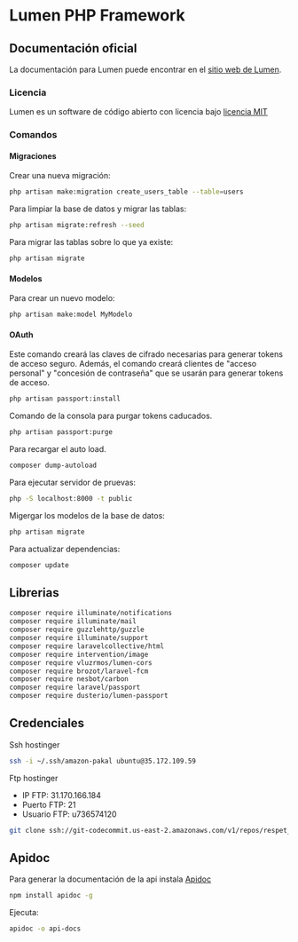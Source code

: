 # Lumen PHP Framework

## Documentación oficial

La documentación para Lumen puede encontrar en el [sitio web de Lumen](http://lumen.laravel.com/docs).

### Licencia

Lumen es un software de código abierto con licencia bajo [licencia MIT](http://opensource.org/licenses/MIT)

### Comandos

#### Migraciones

Crear una nueva migración:

```bash
php artisan make:migration create_users_table --table=users
```

Para limpiar la base de datos y migrar las tablas:

```bash
php artisan migrate:refresh --seed
```

Para migrar las tablas sobre lo que ya existe:

```bash
php artisan migrate
```

#### Modelos

Para crear un nuevo modelo:

```bash
php artisan make:model MyModelo
```

#### OAuth

Este comando creará las claves de cifrado necesarias para generar tokens de acceso seguro. Además, el comando creará clientes de "acceso personal" y "concesión de contraseña" que se usarán para generar tokens de acceso.

```bash
php artisan passport:install
```

Comando de la consola para purgar tokens caducados.

```bash
php artisan passport:purge
```

Para recargar el auto load.

```bash
composer dump-autoload
```

Para ejecutar servidor de pruevas:

```bash
php -S localhost:8000 -t public
```

Migergar los modelos de la base de datos:

```bash
php artisan migrate
```

Para actualizar dependencias:

```bash
composer update
```

## Librerias

```bash
composer require illuminate/notifications
composer require illuminate/mail
composer require guzzlehttp/guzzle
composer require illuminate/support
composer require laravelcollective/html
composer require intervention/image
composer require vluzrmos/lumen-cors
composer require brozot/laravel-fcm
composer require nesbot/carbon
composer require laravel/passport
composer require dusterio/lumen-passport
```

## Credenciales

Ssh hostinger

```bash
ssh -i ~/.ssh/amazon-pakal ubuntu@35.172.109.59
```

Ftp hostinger

* IP FTP: 31.170.166.184
* Puerto FTP: 21
* Usuario FTP: u736574120

```bash
git clone ssh://git-codecommit.us-east-2.amazonaws.com/v1/repos/respet_back
```

## Apidoc

Para generar la documentación de la api instala [Apidoc](http://apidocjs.com/)

```bash
npm install apidoc -g
```

Ejecuta:

```bash
apidoc -o api-docs
```
